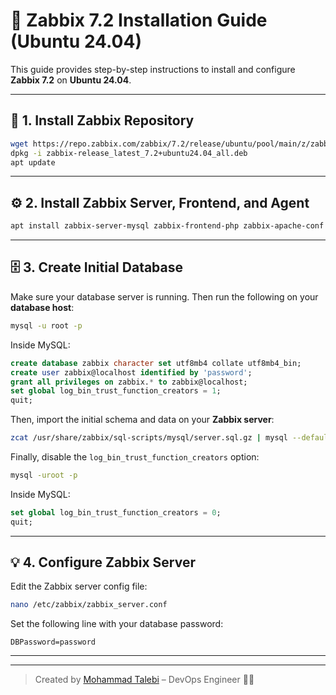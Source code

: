 # 🚀 Zabbix 7.2 Installation Guide (Ubuntu 24.04)

This guide provides step-by-step instructions to install and configure **Zabbix 7.2** on **Ubuntu 24.04**.

---


## 📅 1. Install Zabbix Repository

```bash
wget https://repo.zabbix.com/zabbix/7.2/release/ubuntu/pool/main/z/zabbix-release/zabbix-release_latest_7.2+ubuntu24.04_all.deb
dpkg -i zabbix-release_latest_7.2+ubuntu24.04_all.deb
apt update
```

---

## ⚙️ 2. Install Zabbix Server, Frontend, and Agent

```bash
apt install zabbix-server-mysql zabbix-frontend-php zabbix-apache-conf zabbix-sql-scripts zabbix-agent
```

---

## 🗄️ 3. Create Initial Database

Make sure your database server is running. Then run the following on your **database host**:

```bash
mysql -u root -p
```

Inside MySQL:

```sql
create database zabbix character set utf8mb4 collate utf8mb4_bin;
create user zabbix@localhost identified by 'password';
grant all privileges on zabbix.* to zabbix@localhost;
set global log_bin_trust_function_creators = 1;
quit;
```

Then, import the initial schema and data on your **Zabbix server**:

```bash
zcat /usr/share/zabbix/sql-scripts/mysql/server.sql.gz | mysql --default-character-set=utf8mb4 -uzabbix -p zabbix
```

Finally, disable the `log_bin_trust_function_creators` option:

```bash
mysql -uroot -p
```

Inside MySQL:

```sql
set global log_bin_trust_function_creators = 0;
quit;
```

---

## 💡 4. Configure Zabbix Server

Edit the Zabbix server config file:

```bash
nano /etc/zabbix/zabbix_server.conf
```

Set the following line with your database password:

```
DBPassword=password
```

---



---

> Created by [Mohammad Talebi](https://linkedin.com/in/mtlbd) – DevOps Engineer 👨‍💻

